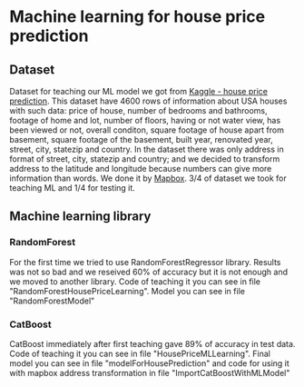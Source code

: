 # Machine learning for house price prediction

## Dataset
Dataset for teaching our ML model we got from [Kaggle - house price prediction](https://www.kaggle.com/shree1992/housedata). This dataset have 4600 rows of information about USA
houses with such data: price of house, number of bedrooms and bathrooms, footage of home and lot, number of floors, having or not water view, has been viewed or not, overall conditon, 
square footage of house apart from basement, square footage of the basement, built year, renovated year, street, city, statezip and country.
In the dataset there was only address in format of street, city, statezip and country; and we decided to transform address to the latitude and longitude because numbers
can give more information than words. We done it by [Mapbox](https://www.mapbox.com/). 3/4 of dataset we took for teaching ML and 1/4 for testing it.

## Machine learning library
### RandomForest
For the first time we tried to use RandomForestRegressor library. Results was not so bad and we reseived 60% of accuracy but it is not enough and we moved to another library. 
Code of teaching it you can see in file "RandomForestHousePriceLearning". Model you can see in file "RandomForestModel"
### CatBoost
CatBoost immediately after first teaching gave 89% of accuracy in test data. Code of teaching it you can see in file "HousePriceMLLearning". 
Final model you can see in file "modelForHousePrediction" and code for using it with mapbox address transformation in file "ImportCatBoostWithMLModel"
